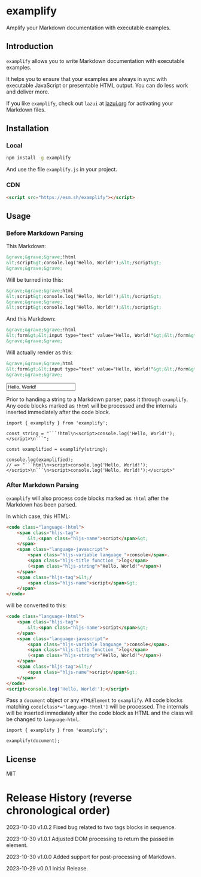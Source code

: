 # examplify

Amplify your Markdown documentation with executable examples.

## Introduction

`examplify` allows you to write Markdown documentation with executable examples.

It helps you to ensure that your examples are always in sync with executable JavaScript or
presentable HTML output. You can do less work and deliver more.

If you like `examplify`, check out `lazui` at [lazui.org](https://lazui.org) for activating
your Markdown files.

## Installation

### Local

```bash
npm install -g examplify
```

And use the file `examplify.js` in your project.

### CDN

```html
<script src="https://esm.sh/examplify"></script>
```

## Usage

### Before Markdown Parsing

This Markdown:

```markdown
&grave;&grave;&grave;!html
&lt;script&gt;console.log('Hello, World!');&lt;/script&gt;
&grave;&grave;&grave;
```

Will be turned into this:

```markdown
&grave;&grave;&grave;html
&lt;script&gt;console.log('Hello, World!');&lt;/script&gt;
&grave;&grave;&grave;
&lt;script&gt;console.log('Hello, World!');&lt;/script&gt;
```

And this Markdown:

```markdown
&grave;&grave;&grave;!html
&lt;form&gt;&lt;input type="text" value="Hello, World!"&gt;&lt;/form&gt;
&grave;&grave;&grave;
```

Will actually render as this:

```markdown
&grave;&grave;&grave;html
&lt;form&gt;&lt;input type="text" value="Hello, World!"&gt;&lt;/form&gt;
&grave;&grave;&grave;
```
<form><input type="text" value="Hello, World!"></form>

Prior to handing a string to a Markdown parser, pass it through `examplify`. Any code blocks
marked as `!html` will be processed and the internals inserted immediately after the code block.

```
import { examplify } from 'examplify';

const string = "```!html\n<script>console.log('Hello, World!');</script>\n```";

const examplified = examplify(string);

console.log(examplified);
// => "```html\n<script>console.log('Hello, World!');</script>\n```\n<script>console.log('Hello, World!');</script>"
```

### After Markdown Parsing

`examplify` will also process code blocks marked as `!html` after the Markdown has been parsed.

In which case, this HTML:

```html
<code class="language-!html">
    <span class="hljs-tag">
        &lt;<span class="hljs-name">script</span>&gt;
    </span>
    <span class="language-javascript">
        <span class="hljs-variable language_">console</span>.
        <span class="hljs-title function_">log</span>
        (<span class="hljs-string">"Hello, World!"</span>)
    </span>
    <span class="hljs-tag">&lt;/
        <span class="hljs-name">script</span>&gt;
    </span>
</code>
```

will be converted to this:

```html
<code class="language-!html">
    <span class="hljs-tag">
        &lt;<span class="hljs-name">script</span>&gt;
    </span>
    <span class="language-javascript">
        <span class="hljs-variable language_">console</span>.
        <span class="hljs-title function_">log</span>
        (<span class="hljs-string">"Hello, World!"</span>)
    </span>
    <span class="hljs-tag">&lt;/
        <span class="hljs-name">script</span>&gt;
    </span>
</code>
<script>console.log('Hello, World!');</script>
```

Pass a `document` object or any `HTMLElement` to `examplify`. All code blocks matching `code[class*='language-!html']`
will be processed. The internals will be inserted immediately after the code block as HTML and the class will be changed to
`language-html`.

```
import { examplify } from 'examplify';

examplify(document);
```

## License

MIT

# Release History (reverse chronological order)

2023-10-30 v1.0.2 Fixed bug related to two tags blocks in sequence.

2023-10-30 v1.0.1 Adjusted DOM processing to return the passed in element.

2023-10-30 v1.0.0 Added support for post-processing of Markdown.

2023-10-29 v0.0.1 Initial Release.
